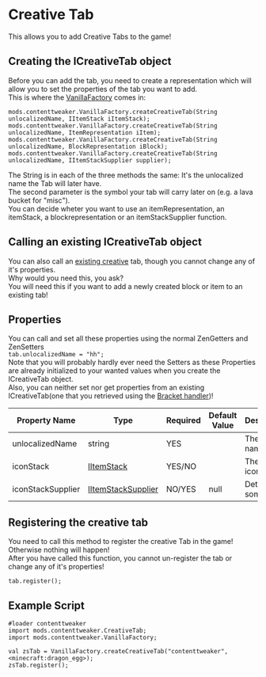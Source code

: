 # Creative Tab

This allows you to add Creative Tabs to the game!

## Creating the ICreativeTab object

Before you can add the tab, you need to create a representation which will allow you to set the properties of the tab you want to add.  
This is where the [VanillaFactory](/Mods/ContentTweaker/Vanilla/Creatable_Content/VanillaFactory/) comes in:

```zenscript
mods.contenttweaker.VanillaFactory.createCreativeTab(String unlocalizedName, IItemStack iItemStack);
mods.contenttweaker.VanillaFactory.createCreativeTab(String unlocalizedName, ItemRepresentation iItem);
mods.contenttweaker.VanillaFactory.createCreativeTab(String unlocalizedName, BlockRepresentation iBlock);
mods.contenttweaker.VanillaFactory.createCreativeTab(String unlocalizedName, IItemStackSupplier supplier);
```

The String is in each of the three methods the same: It's the unlocalized name the Tab will later have.  
The second parameter is the symbol your tab will carry later on (e.g. a lava bucket for "misc").  
You can decide wheter you want to use an itemRepresentation, an itemStack, a blockrepresentation or an itemStackSupplier function.

## Calling an existing ICreativeTab object

You can also call an [existing creative](/Mods/ContentTweaker/Vanilla/Brackets/Bracket_Creative_Tab/) tab, though you cannot change any of it's properties.  
Why would you need this, you ask?  
You will need this if you want to add a newly created block or item to an existing tab!

## Properties

You can call and set all these properties using the normal ZenGetters and ZenSetters  
`tab.unlocalizedName = "hh";`  
Note that you will probably hardly ever need the Setters as these Properties are already initialized to your wanted values when you create the ICreativeTab object.  
Also, you can neither set nor get properties from an existing ICreativeTab(one that you retrieved using the [Bracket handler](/Mods/ContentTweaker/Vanilla/Brackets/Bracket_Creative_Tab/))!

| Property Name     | Type                                                                                                    | Required | Default Value | Description/Notes       |
| ----------------- | ------------------------------------------------------------------------------------------------------- | -------- | ------------- | ----------------------- |
| unlocalizedName   | string                                                                                                  | YES      |               | The Creative Tab's name |
| iconStack         | [IItemStack](/Vanilla/Items/IItemStack/)                                                                | YES/NO   |               | The Creative Tab's icon |
| iconStackSupplier | [IItemStackSupplier](/Mods/ContentTweaker/Vanilla/Advanced_Functionality/Functions/IItemStackSupplier/) | NO/YES   | null          | Determines something?   |

## Registering the creative tab

You need to call this method to register the creative Tab in the game!  
Otherwise nothing will happen!  
After you have called this function, you cannot un-register the tab or change any of it's properties!

```zenscript
tab.register();
```

## Example Script

```zenscript
#loader contenttweaker
import mods.contenttweaker.CreativeTab;
import mods.contenttweaker.VanillaFactory;

val zsTab = VanillaFactory.createCreativeTab("contenttweaker", <minecraft:dragon_egg>);
zsTab.register();
```